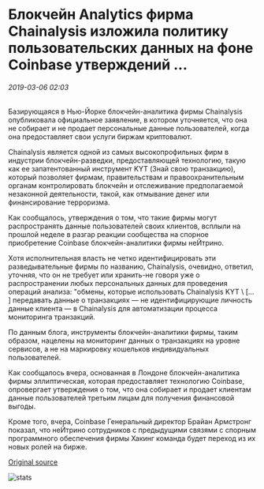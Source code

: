 # Блокчейн Analytics фирма Chainalysis изложила политику пользовательских данных на фоне Coinbase утверждений ...

###### 2019-03-06 02:03

Базирующаяся в Нью-Йорке блокчейн-аналитика фирмы Chainalysis опубликовала официальное заявление, в котором уточняется, что она не собирает и не продает персональные данные пользователей, когда она предоставляет свои услуги биржам криптовалют.

Chainalysis является одной из самых высокопрофильных фирм в индустрии блокчейн-разведки, предоставляющей технологию, такую как ее запатентованный инструмент KYT (Знай свою транзакцию), который позволяет фирмам, правительствам и правоохранительным органам контролировать блокчейн и отслеживание предполагаемой незаконной деятельности, такой, как отмывание денег или финансирование терроризма.

Как сообщалось, утверждения о том, что такие фирмы могут распространять данные пользователей своих клиентов, всплыли на прошлой неделе в разгар реакции сообщества на спорное приобретение Coinbase блокчейн-аналитики фирмы неЙтрино.

Хотя исполнительная власть не четко идентифицировать эти разведывательные фирмы по названию, Chainalysis, очевидно, ответил, уточняя, что он не требует или хранить-не говоря уже о распространении любых персональных данных для проведения операций анализа: "обмены, которые использовать Chainalysis KYT \ [... \] передавать данные о транзакциях — не идентифицирующие личность данные клиента — в Chainalysis для автоматизации процесса мониторинга транзакций.

По данным блога, инструменты блокчейн-аналитики фирмы, таким образом, нацелены на мониторинг данных о транзакциях на уровне сервисов, а не на маркировку кошельков индивидуальных пользователей.

Как сообщалось вчера, основанная в Лондоне блокчейн-аналитика фирмы эллиптическая, которая предоставляет технологию Coinbase, опровергает утверждения о том, что она собирает и продает клиентам данные пользователей третьим лицам для получения финансовой выгоды.

Кроме того, вчера, Coinbase Генеральный директор Брайан Армстронг показал, что неЙтрино сотрудников с предыдущими связями с спорным программного обеспечения фирмы Хакинг команда будет переход из их новых ролей на бирже.

[Original source](https://cointelegraph.com/news/blockchain-analytics-firm-chainalysis-outlines-user-data-policy-amid-coinbase-allegations)

![stats](https://c.statcounter.com/11760860/0/a89fa40b/1/ "stats")